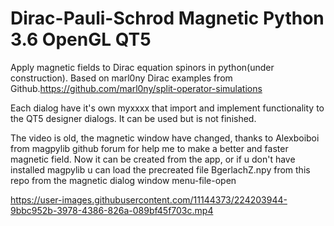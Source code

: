 # Dirac-Pauli-Schrod Magnetic Python 3.6 OpenGL QT5
Apply magnetic fields to Dirac equation spinors in python(under construction).
Based on marl0ny Dirac examples from Github.https://github.com/marl0ny/split-operator-simulations 

Each dialog have it's own myxxxx that import and implement functionality to the QT5 designer dialogs.
It can be used but is not finished.

The video is old, the magnetic window have changed, thanks to Alexboiboi from magpylib github forum for help me to make a better and faster magnetic field. Now it can be created from the app, or if u don't have installed magpylib u can load the precreated file BgerlachZ.npy from this repo from the magnetic dialog window menu-file-open

https://user-images.githubusercontent.com/11144373/224203944-9bbc952b-3978-4386-826a-089bf45f703c.mp4




